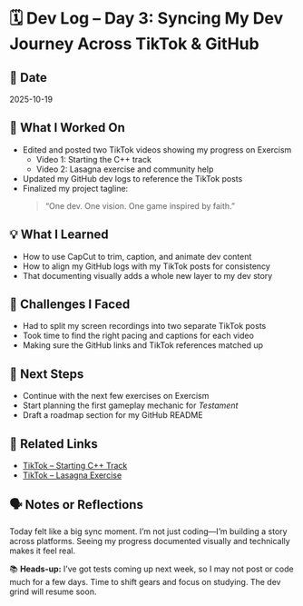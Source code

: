 # 🗓️ Dev Log – Day 3: Syncing My Dev Journey Across TikTok & GitHub

## 📅 Date
2025-10-19

## 🧠 What I Worked On
- Edited and posted two TikTok videos showing my progress on Exercism
  - Video 1: Starting the C++ track
  - Video 2: Lasagna exercise and community help
- Updated my GitHub dev logs to reference the TikTok posts
- Finalized my project tagline:  
  > “One dev. One vision. One game inspired by faith.”

## 💡 What I Learned
- How to use CapCut to trim, caption, and animate dev content
- How to align my GitHub logs with my TikTok posts for consistency
- That documenting visually adds a whole new layer to my dev story

## 🧪 Challenges I Faced
- Had to split my screen recordings into two separate TikTok posts
- Took time to find the right pacing and captions for each video
- Making sure the GitHub links and TikTok references matched up

## 🎯 Next Steps
- Continue with the next few exercises on Exercism
- Start planning the first gameplay mechanic for *Testament*
- Draft a roadmap section for my GitHub README

## 🔗 Related Links
- [TikTok – Starting C++ Track](https://tiktok.com/@gammawispy)
- [TikTok – Lasagna Exercise](https://tiktok.com/@gammawispy)

## 🗣️ Notes or Reflections
Today felt like a big sync moment. I’m not just coding—I’m building a story across platforms. Seeing my progress documented visually and technically makes it feel real.

📚 **Heads-up:** I’ve got tests coming up next week, so I may not post or code much for a few days. Time to shift gears and focus on studying. The dev grind will resume soon.
